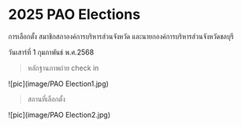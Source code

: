 # 2025 PAO Elections

การเลือกตั้ง สมาชิกสภาองค์การบริหารส่วนจังหวัด และนายกองค์การบริหารส่วนจังหวัดชลบุรี

วันเสาร์ที่ 1 กุมภาพันธ์ พ.ศ.2568

> หลักฐานภาพถ่าย check in

![pic](image/PAO Election1.jpg)

>  สถานที่เลือกตั้ง 

![pic](image/PAO Election2.jpg)
